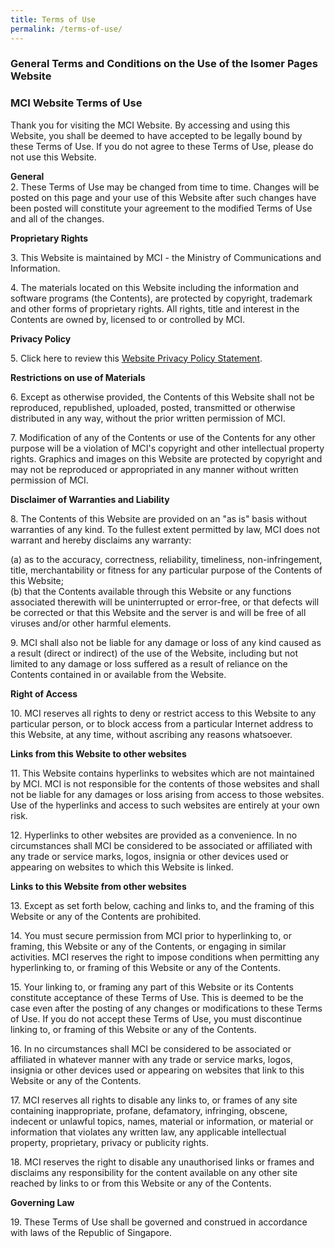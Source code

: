 ```yaml
---
title: Terms of Use
permalink: /terms-of-use/
---
```

### **General Terms and Conditions on the Use of the Isomer Pages Website**

### **MCI Website Terms of Use**

Thank you for visiting the MCI Website. By accessing and using this Website, you shall be deemed to have accepted to be legally bound by these Terms of Use. If you do not agree to these Terms of Use, please do not use this Website.   
  
**General**  
2\. These Terms of Use may be changed from time to time. Changes will be posted on this page and your use of this Website after such changes have been posted will constitute your agreement to the modified Terms of Use and all of the changes.   
  
**Proprietary Rights**   
  
3\. This Website is maintained by MCI - the Ministry of Communications and Information.   
  
4\. The materials located on this Website including the information and software programs (the Contents), are protected by copyright, trademark and other forms of proprietary rights. All rights, title and interest in the Contents are owned by, licensed to or controlled by MCI.   
  
**Privacy Policy**   
  
5\. Click here to review this [Website Privacy Policy Statement](https://www.mci.gov.sg/privacy).   
  
**Restrictions on use of Materials**   
  
6\. Except as otherwise provided, the Contents of this Website shall not be reproduced, republished, uploaded, posted, transmitted or otherwise distributed in any way, without the prior written permission of MCI.   
  
7\. Modification of any of the Contents or use of the Contents for any other purpose will be a violation of MCI's copyright and other intellectual property rights. Graphics and images on this Website are protected by copyright and may not be reproduced or appropriated in any manner without written permission of MCI.   
  
**Disclaimer of Warranties and Liability**   
  
8\. The Contents of this Website are provided on an "as is" basis without warranties of any kind. To the fullest extent permitted by law, MCI does not warrant and hereby disclaims any warranty:   
  
(a) as to the accuracy, correctness, reliability, timeliness, non-infringement, title, merchantability or fitness for any particular purpose of the Contents of this Website;   
(b) that the Contents available through this Website or any functions associated therewith will be uninterrupted or error-free, or that defects will be corrected or that this Website and the server is and will be free of all viruses and/or other harmful elements.   
  
9\. MCI shall also not be liable for any damage or loss of any kind caused as a result (direct or indirect) of the use of the Website, including but not limited to any damage or loss suffered as a result of reliance on the Contents contained in or available from the Website.   
  
**Right of Access**   
  
10\. MCI reserves all rights to deny or restrict access to this Website to any particular person, or to block access from a particular Internet address to this Website, at any time, without ascribing any reasons whatsoever.   
  
**Links from this Website to other websites**   
  
11\. This Website contains hyperlinks to websites which are not maintained by MCI. MCI is not responsible for the contents of those websites and shall not be liable for any damages or loss arising from access to those websites. Use of the hyperlinks and access to such websites are entirely at your own risk.   
  
12\. Hyperlinks to other websites are provided as a convenience. In no circumstances shall MCI be considered to be associated or affiliated with any trade or service marks, logos, insignia or other devices used or appearing on websites to which this Website is linked.   
  
**Links to this Website from other websites**   
  
13\. Except as set forth below, caching and links to, and the framing of this Website or any of the Contents are prohibited.   
  
14\. You must secure permission from MCI prior to hyperlinking to, or framing, this Website or any of the Contents, or engaging in similar activities. MCI reserves the right to impose conditions when permitting any hyperlinking to, or framing of this Website or any of the Contents.   
  
15\. Your linking to, or framing any part of this Website or its Contents constitute acceptance of these Terms of Use. This is deemed to be the case even after the posting of any changes or modifications to these Terms of Use. If you do not accept these Terms of Use, you must discontinue linking to, or framing of this Website or any of the Contents.   
  
16\. In no circumstances shall MCI be considered to be associated or affiliated in whatever manner with any trade or service marks, logos, insignia or other devices used or appearing on websites that link to this Website or any of the Contents.   
  
17\. MCI reserves all rights to disable any links to, or frames of any site containing inappropriate, profane, defamatory, infringing, obscene, indecent or unlawful topics, names, material or information, or material or information that violates any written law, any applicable intellectual property, proprietary, privacy or publicity rights.   
  
18\. MCI reserves the right to disable any unauthorised links or frames and disclaims any responsibility for the content available on any other site reached by links to or from this Website or any of the Contents.   
  
**Governing Law**   
  
19\. These Terms of Use shall be governed and construed in accordance with laws of the Republic of Singapore.